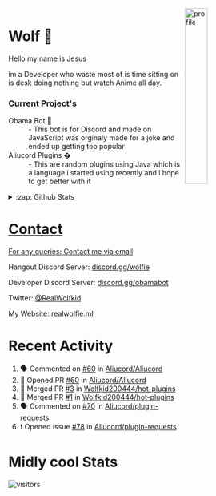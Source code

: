 
<img align="right" alt="profile" width=30% src="https://avatars1.githubusercontent.com/u/32025746?s=460&u=b71f51a6d786a0817807f3e953f36734ac4493c7&v=4">

<h1>Wolf 🐺</h1>

<p>Hello my name is Jesus 

im a Developer who waste most of is time sitting
on is desk doing nothing but watch Anime all day.

</p>


<h3>Current Project's</h3>
<dl>
  <dt>Obama Bot 🤖</dt>
  <dd>- This bot is for Discord and made on JavaScript was orginaly made for a joke and ended up getting too popular</dd>

  <dt>Aliucord Plugins �</dt>
  <dd>- This are random plugins using Java which is a language i started using recently and i hope to get better with it</dd>
</dl>

<!--<a href="https://youtube.com/c/Wolfkid">

<img src="https://img.shields.io/badge/Wolfkid%20-%23FF0000.svg?&style=for-the-badge&logo=YouTube&logoColor=white"/>
-->




<details>  
<summary>:zap: Github Stats</summary>
<a href="https://youtube.com/c/Wolfkid">
<img align="left" alt="Wolf's Github Stats" src="https://github-readme-stats.vercel.app/api?username=Wolfkid200444&show_icons=true&theme=tokyonight" />
<img align="bottom" alt="Wolf's Github Stats" src="https://github-readme-stats.vercel.app/api/top-langs/?username=Wolfkid200444&show_icons=true&theme=tokyonight"/>
  </details>

<h1>Contact</h1>
      <p>For any queries: <a href="mailto:helpwolf@gmail.com?Subject=My%20Query">Contact me via email</a></p>
      <p>Hangout Discord Server: <a href="https://discord.gg/Kf2WCQf">discord.gg/wolfie</a></p>
      <p>Developer Discord Server: <a href="https://discord.gg/ZU8zFx8">discord.gg/obamabot</a></p>
      <p>Twitter: <a href="https://twitter.com/RealWolfkid">@RealWolfkid</a></p>
      <p>My Website: <a href="https://realwolfie.ml">realwolfie.ml</a></p>


  <h1> Recent Activity </h1>

<!--START_SECTION:activity-->
1. 🗣 Commented on [#60](https://github.com/Aliucord/Aliucord/issues/60) in [Aliucord/Aliucord](https://github.com/Aliucord/Aliucord)
2. 💪 Opened PR [#60](https://github.com/Aliucord/Aliucord/pull/60) in [Aliucord/Aliucord](https://github.com/Aliucord/Aliucord)
3. 🎉 Merged PR [#3](https://github.com/Wolfkid200444/hot-plugins/pull/3) in [Wolfkid200444/hot-plugins](https://github.com/Wolfkid200444/hot-plugins)
4. 🎉 Merged PR [#1](https://github.com/Wolfkid200444/hot-plugins/pull/1) in [Wolfkid200444/hot-plugins](https://github.com/Wolfkid200444/hot-plugins)
5. 🗣 Commented on [#70](https://github.com/Aliucord/plugin-requests/issues/70) in [Aliucord/plugin-requests](https://github.com/Aliucord/plugin-requests)
6. ❗️ Opened issue [#78](https://github.com/Aliucord/plugin-requests/issues/78) in [Aliucord/plugin-requests](https://github.com/Aliucord/plugin-requests)
<!--END_SECTION:activity-->


  <h1> Midly cool Stats </h1>

  ![visitors](https://visitor-badge.laobi.icu/badge?page_id=Wolfkid200444.Wolfkid200444)
